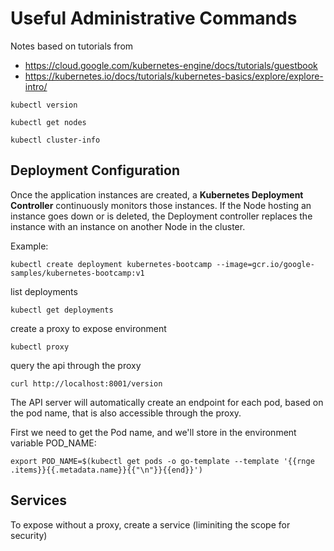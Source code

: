 # Useful Administrative Commands

Notes based on tutorials from 
* https://cloud.google.com/kubernetes-engine/docs/tutorials/guestbook
* https://kubernetes.io/docs/tutorials/kubernetes-basics/explore/explore-intro/

```
kubectl version
```
```
kubectl get nodes

kubectl cluster-info

```

## Deployment Configuration
Once the application instances are created, a **Kubernetes Deployment Controller** continuously monitors those instances. If the Node hosting an instance goes down or is deleted, the Deployment controller replaces the instance with an instance on another Node in the cluster. 

Example:
```
kubectl create deployment kubernetes-bootcamp --image=gcr.io/google-samples/kubernetes-bootcamp:v1
```
list deployments
```
kubectl get deployments
```
create a proxy to expose environment
```
kubectl proxy
```
query the api through the proxy
```
curl http://localhost:8001/version
```

The API server will automatically create an endpoint for each pod, based on the pod name, that is also accessible through the proxy.

First we need to get the Pod name, and we'll store in the environment variable POD_NAME:

```
export POD_NAME=$(kubectl get pods -o go-template --template '{{rnge .items}}{{.metadata.name}}{{"\n"}}{{end}}')
```

## Services
To expose without a proxy, create a service (liminiting the scope for security)


